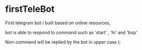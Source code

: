 # firstTeleBot
First telegram bot i built based on online resources, 

bot is able to respond to command such as 'start' , 'hi' and 'bop'

Non-command will be replied by the bot in upper case (:
